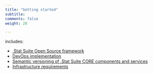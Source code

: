 ```yaml
---
title: "Getting started"
subtitle: 
comments: false
weight: 20

---
```


includes: 

* [.Stat Suite Open Source framework](getting-started/framework)
* [DevOps implementation](getting-started/devops)
* [Semantic versioning of .Stat Suite CORE components and services](getting-started/semantic-version)
* [Infrastructure requirements](getting-started/infrastructure-requirements)